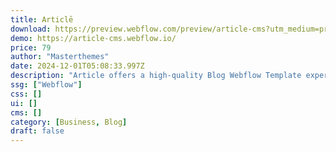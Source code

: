 ```yaml
---
title: Articlē
download: https://preview.webflow.com/preview/article-cms?utm_medium=preview_link&utm_source=designer&utm_content=article-cms&preview=da706f3ef47231f09e44150bb50f6143&workflow=preview
demo: https://article-cms.webflow.io/
price: 79
author: "Masterthemes"
date: 2024-12-01T05:08:33.997Z
description: "Article offers a high-quality Blog Webflow Template experience, tailored to showcase your work. Easy to navigate and equipped with dynamic Webflow features, it's the ultimate solution for writers seeking a polished, professional platform."
ssg: ["Webflow"]
css: []
ui: []
cms: []
category: [Business, Blog]
draft: false
---
```


